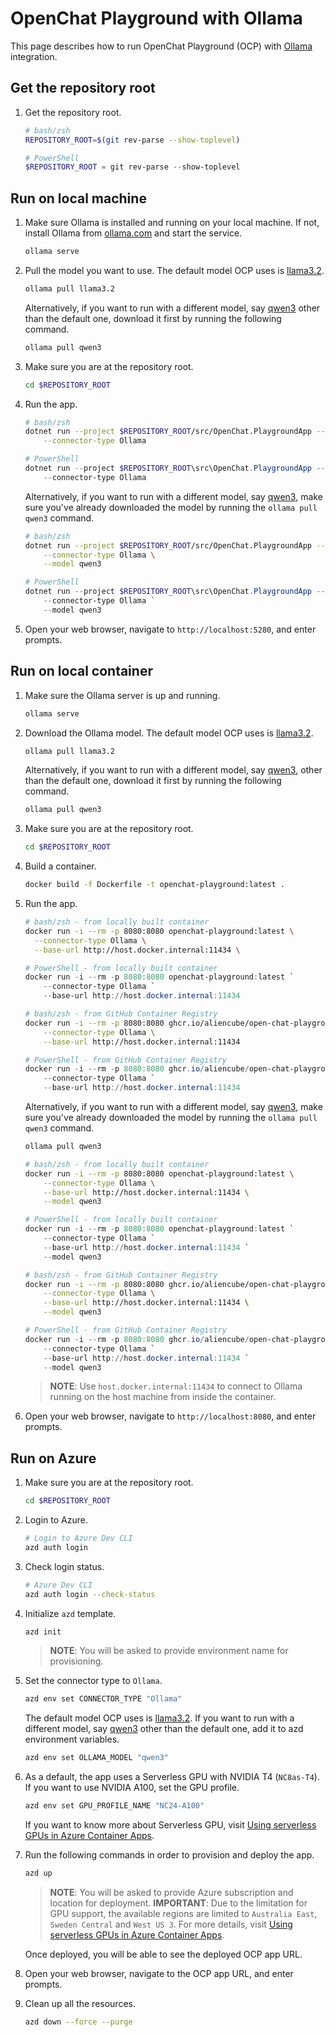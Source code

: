 # OpenChat Playground with Ollama

This page describes how to run OpenChat Playground (OCP) with [Ollama](https://ollama.com/search) integration.

## Get the repository root

1. Get the repository root.

    ```bash
    # bash/zsh
    REPOSITORY_ROOT=$(git rev-parse --show-toplevel)
    ```

    ```powershell
    # PowerShell
    $REPOSITORY_ROOT = git rev-parse --show-toplevel
    ```

## Run on local machine

1. Make sure Ollama is installed and running on your local machine. If not, install Ollama from [ollama.com](https://ollama.com/search) and start the service.

    ```bash
    ollama serve
    ```

1. Pull the model you want to use. The default model OCP uses is [llama3.2](https://ollama.com/library/llama3.2).

    ```bash
    ollama pull llama3.2
    ```

   Alternatively, if you want to run with a different model, say [qwen3](https://ollama.com/library/qwen3) other than the default one, download it first by running the following command.

    ```bash
    ollama pull qwen3
    ```

1. Make sure you are at the repository root.

    ```bash
    cd $REPOSITORY_ROOT
    ```

1. Run the app.

    ```bash
    # bash/zsh
    dotnet run --project $REPOSITORY_ROOT/src/OpenChat.PlaygroundApp -- \
        --connector-type Ollama
    ```

    ```powershell
    # PowerShell
    dotnet run --project $REPOSITORY_ROOT\src\OpenChat.PlaygroundApp -- `
        --connector-type Ollama
    ```

   Alternatively, if you want to run with a different model, say [qwen3](https://ollama.com/library/qwen3), make sure you've already downloaded the model by running the `ollama pull qwen3` command.

    ```bash
    # bash/zsh
    dotnet run --project $REPOSITORY_ROOT/src/OpenChat.PlaygroundApp -- \
        --connector-type Ollama \
        --model qwen3
    ```

    ```powershell
    # PowerShell
    dotnet run --project $REPOSITORY_ROOT\src\OpenChat.PlaygroundApp -- `
        --connector-type Ollama `
        --model qwen3
    ```

1. Open your web browser, navigate to `http://localhost:5280`, and enter prompts.

## Run on local container

1. Make sure the Ollama server is up and running.

    ```bash
    ollama serve
    ```

1. Download the Ollama model. The default model OCP uses is [llama3.2](https://ollama.com/library/llama3.2).

    ```bash
    ollama pull llama3.2
    ```

   Alternatively, if you want to run with a different model, say [qwen3](https://ollama.com/library/qwen3), other than the default one, download it first by running the following command.

    ```bash
    ollama pull qwen3
    ```

1. Make sure you are at the repository root.

    ```bash
    cd $REPOSITORY_ROOT
    ```

1. Build a container.

    ```bash
    docker build -f Dockerfile -t openchat-playground:latest .
    ```

1. Run the app.

    ```bash
    # bash/zsh - from locally built container
    docker run -i --rm -p 8080:8080 openchat-playground:latest \
      --connector-type Ollama \
      --base-url http://host.docker.internal:11434 \
    ```

    ```powershell
    # PowerShell - from locally built container
    docker run -i --rm -p 8080:8080 openchat-playground:latest `
        --connector-type Ollama `
        --base-url http://host.docker.internal:11434
    ```

    ```bash
    # bash/zsh - from GitHub Container Registry
    docker run -i --rm -p 8080:8080 ghcr.io/aliencube/open-chat-playground/openchat-playground:latest \
        --connector-type Ollama \
        --base-url http://host.docker.internal:11434
    ```

    ```powershell
    # PowerShell - from GitHub Container Registry
    docker run -i --rm -p 8080:8080 ghcr.io/aliencube/open-chat-playground/openchat-playground:latest `
        --connector-type Ollama `
        --base-url http://host.docker.internal:11434
    ```

   Alternatively, if you want to run with a different model, say [qwen3](https://ollama.com/library/qwen), make sure you've already downloaded the model by running the `ollama pull qwen3` command.

    ```bash
    ollama pull qwen3
    ```

    ```bash
    # bash/zsh - from locally built container
    docker run -i --rm -p 8080:8080 openchat-playground:latest \
        --connector-type Ollama \
        --base-url http://host.docker.internal:11434 \
        --model qwen3
    ```

    ```powershell
    # PowerShell - from locally built container
    docker run -i --rm -p 8080:8080 openchat-playground:latest `
        --connector-type Ollama `
        --base-url http://host.docker.internal:11434 `
        --model qwen3
    ```

    ```bash
    # bash/zsh - from GitHub Container Registry
    docker run -i --rm -p 8080:8080 ghcr.io/aliencube/open-chat-playground/openchat-playground:latest \
        --connector-type Ollama \
        --base-url http://host.docker.internal:11434 \
        --model qwen3
    ```

    ```powershell
    # PowerShell - from GitHub Container Registry
    docker run -i --rm -p 8080:8080 ghcr.io/aliencube/open-chat-playground/openchat-playground:latest `
        --connector-type Ollama `
        --base-url http://host.docker.internal:11434 `
        --model qwen3
    ```

   > **NOTE**: Use `host.docker.internal:11434` to connect to Ollama running on the host machine from inside the container.

1. Open your web browser, navigate to `http://localhost:8080`, and enter prompts.

## Run on Azure

1. Make sure you are at the repository root.

    ```bash
    cd $REPOSITORY_ROOT
    ```

1. Login to Azure.

    ```bash
    # Login to Azure Dev CLI
    azd auth login
    ```

1. Check login status.

    ```bash
    # Azure Dev CLI
    azd auth login --check-status
    ```

1. Initialize `azd` template.

    ```bash
    azd init
    ```

   > **NOTE**: You will be asked to provide environment name for provisioning.

1. Set the connector type to `Ollama`.

    ```bash
    azd env set CONNECTOR_TYPE "Ollama"
    ```

   The default model OCP uses is [llama3.2](https://ollama.com/library/llama3.2). If you want to run with a different model, say [qwen3](https://ollama.com/library/qwen3) other than the default one, add it to azd environment variables.

    ```bash
    azd env set OLLAMA_MODEL "qwen3"
    ```

1. As a default, the app uses a Serverless GPU with NVIDIA T4 (`NC8as-T4`). If you want to use NVIDIA A100, set the GPU profile.

    ```bash
    azd env set GPU_PROFILE_NAME "NC24-A100"
    ```

   If you want to know more about Serverless GPU, visit [Using serverless GPUs in Azure Container Apps](https://learn.microsoft.com/azure/container-apps/gpu-serverless-overview#use-serverless-gpus).

1. Run the following commands in order to provision and deploy the app.

    ```bash
    azd up
    ```

   > **NOTE**: You will be asked to provide Azure subscription and location for deployment.
   > **IMPORTANT**: Due to the limitation for GPU support, the available regions are limited to `Australia East`, `Sweden Central` and `West US 3`. For more details, visit [Using serverless GPUs in Azure Container Apps](https://learn.microsoft.com/azure/container-apps/gpu-serverless-overview#supported-regions).

   Once deployed, you will be able to see the deployed OCP app URL.

1. Open your web browser, navigate to the OCP app URL, and enter prompts.

1. Clean up all the resources.

    ```bash
    azd down --force --purge
    ```